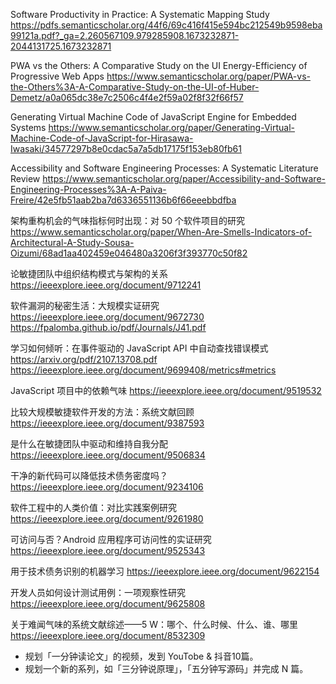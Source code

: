 


Software Productivity in Practice: A Systematic Mapping Study
https://pdfs.semanticscholar.org/44f6/69c416f415e594bc212549b9598eba99121a.pdf?_ga=2.260567109.979285908.1673232871-2044131725.1673232871


PWA vs the Others: A Comparative Study on the UI Energy-Efficiency of Progressive Web Apps
https://www.semanticscholar.org/paper/PWA-vs-the-Others%3A-A-Comparative-Study-on-the-UI-of-Huber-Demetz/a0a065dc38e7c2506c4f4e2f59a02f8f32f66f57


Generating Virtual Machine Code of JavaScript Engine for Embedded Systems
https://www.semanticscholar.org/paper/Generating-Virtual-Machine-Code-of-JavaScript-for-Hirasawa-Iwasaki/34577297b8e0cdac5a7a5db17175f153eb80fb61

Accessibility and Software Engineering Processes: A Systematic Literature Review
https://www.semanticscholar.org/paper/Accessibility-and-Software-Engineering-Processes%3A-A-Paiva-Freire/42e5fb51aab2ba7d6336551136b6f66eeebbdfba

架构重构机会的气味指标何时出现：对 50 个软件项目的研究
https://www.semanticscholar.org/paper/When-Are-Smells-Indicators-of-Architectural-A-Study-Sousa-Oizumi/68ad1aa402459e046480a3206f3f393770c50f82


论敏捷团队中组织结构模式与架构的关系
https://ieeexplore.ieee.org/document/9712241

软件漏洞的秘密生活：大规模实证研究
https://ieeexplore.ieee.org/document/9672730
https://fpalomba.github.io/pdf/Journals/J41.pdf


学习如何倾听：在事件驱动的 JavaScript API 中自动查找错误模式
https://arxiv.org/pdf/2107.13708.pdf
https://ieeexplore.ieee.org/document/9699408/metrics#metrics

JavaScript 项目中的依赖气味
https://ieeexplore.ieee.org/document/9519532

比较大规模敏捷软件开发的方法：系统文献回顾
https://ieeexplore.ieee.org/document/9387593


是什么在敏捷团队中驱动和维持自我分配
https://ieeexplore.ieee.org/document/9506834

干净的新代码可以降低技术债务密度吗？
https://ieeexplore.ieee.org/document/9234106

软件工程中的人类价值：对比实践案例研究
https://ieeexplore.ieee.org/document/9261980

可访问与否？Android 应用程序可访问性的实证研究
https://ieeexplore.ieee.org/document/9525343

用于技术债务识别的机器学习
https://ieeexplore.ieee.org/document/9622154

开发人员如何设计测试用例：一项观察性研究
https://ieeexplore.ieee.org/document/9625808

关于难闻气味的系统文献综述——5 W：哪个、什么时候、什么、谁、哪里
https://ieeexplore.ieee.org/document/8532309


- 规划「一分钟读论文」的视频，发到 YouTobe & 抖音10篇。
- 规划一个新的系列，如「三分钟说原理」，「五分钟写源码」并完成 N 篇。
